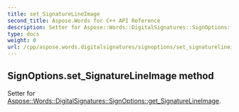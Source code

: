 ```yaml
---
title: set_SignatureLineImage
second_title: Aspose.Words for C++ API Reference
description: Setter for Aspose::Words::DigitalSignatures::SignOptions::get_SignatureLineImage. 
type: docs
weight: 0
url: /cpp/aspose.words.digitalsignatures/signoptions/set_signaturelineimage/
---
```

## SignOptions.set_SignatureLineImage method


Setter for [Aspose::Words::DigitalSignatures::SignOptions::get_SignatureLineImage](./get_signaturelineimage/).

